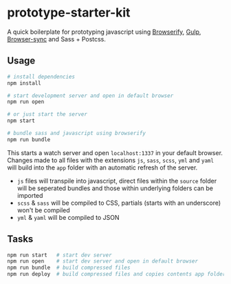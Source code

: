 # prototype-starter-kit

A quick boilerplate for prototyping javascript using [Browserify][browserify], [Gulp][gulp], [Browser-sync][bs] and Sass + Postcss.

## Usage

```sh
# install dependencies
npm install

# start development server and open in default browser
npm run open

# or just start the server
npm start

# bundle sass and javascript using browserify
npm run bundle
```

This starts a watch server and open `localhost:1337` in your default browser. Changes made to all files with the extensions `js`, `sass`, `scss`, `yml` and `yaml` will build into the `app` folder with an automatic refresh of the server.

- `js` files will transpile into javascript, direct files within the `source` folder will be seperated bundles and those within underlying folders can be imported
- `scss` & `sass` will be compiled to CSS, partials (starts with an underscore) won't be compiled
- `yml` & `yaml` will be compiled to JSON

## Tasks
```sh
npm run start   # start dev server
npm run open    # start dev server and open in default browser
npm run bundle  # build compressed files
npm run deploy  # build compressed files and copies contents app folder to subtree gh-pages
```

[browserify]: http://browserify.org/
[bs]: https://www.browsersync.io/
[gulp]: https://github.com/gulpjs/gulp
